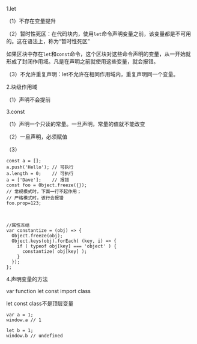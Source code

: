 1.let

（1）不存在变量提升

（2）暂时性死区：在代码块内，使用`let`命令声明变量之前，该变量都是不可用的。这在语法上，称为“暂时性死区”

如果区块中存在`let`和`const`命令，这个区块对这些命令声明的变量，从一开始就形成了封闭作用域。凡是在声明之前就使用这些变量，就会报错。

（3）不允许重复声明：let不允许在相同作用域内，重复声明同一个变量。

2.块级作用域

（1）声明不会提前

3.const

（1）声明一个只读的常量。一旦声明，常量的值就不能改变

（2）一旦声明，必须赋值

（3）

```
const a = [];
a.push('Hello'); // 可执行
a.length = 0;    // 可执行
a = ['Dave'];    // 报错
const foo = Object.freeze({});
// 常规模式时，下面一行不起作用；
// 严格模式时，该行会报错
foo.prop=123;



//属性冻结
var constantize = (obj) => {
  Object.freeze(obj);
  Object.keys(obj).forEach( (key, i) => {
    if ( typeof obj[key] === 'object' ) {
      constantize( obj[key] );
    }
  });
};
```

4.声明变量的方法

var  function   let    const     import    class

let    const   class不是顶层变量

```
var a = 1;
window.a // 1

let b = 1;
window.b // undefined
```



